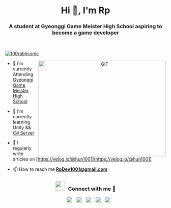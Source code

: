 <h1 align="center">Hi 👋, I'm Rp</a></h1>
<h3 align="center">A student at Gyeonggi Game Meister High School aspiring to become a game developer</h3>

<br>

<p align="left"> <a href="https://twitter.com/RtpGameDev" target="blank"><img src="https://img.shields.io/twitter/follow/RtpGameDev?logo=twitter&style=for-the-badge" alt="100rabhcsmc" /></a> </p>

<a target="_blank" align="center">
  <img align="right" top="500" height="300" width="400" alt="GIF" src="https://media.giphy.com/media/SWoSkN6DxTszqIKEqv/giphy.gif">
</a>

- 🔭 I’m currently Attending <a href="https://ggm.hs.kr/" target="blank">Gyeonggi Game Meister High School</a>

- 🌱 I’m currently learning Unity && <a href="https://github.com/hun1001/Project_RF" target="blank">C# Server</a>

- 📝 I regularly write articles on [https://velog.io/@hun1001](https://velog.io/@hun1001)

- 📫 How to reach me **RpDev1001@gmail.com**

<h3 align="center" > <img src="https://media.giphy.com/media/iY8CRBdQXODJSCERIr/giphy.gif" width="30" height="30" style="margin-right: 10px;">Connect with me 🤝 </h3>

<p align="center">

 <div align="center"  class="icons-social" style="margin-left: 10px;">
        <a style="margin-left: 10px;" target="_blank" href="https://github.com/hun1001">
		<img src="https://img.icons8.com/doodle/40/000000/github--v1.png"></a>
		<a style="margin-left: 10px;" target="_blank" href="https://stackoverflow.com/users/17728941/rpdev?tab=profile">
				<img src="https://img.icons8.com/external-tal-revivo-color-tal-revivo/40/000000/external-stack-overflow-is-a-question-and-answer-site-for-professional-logo-color-tal-revivo.png"></a>
    <a style="margin-left: 10px;" target="_blank" href="https://www.instagram.com/taehun7333">
			<img src="https://img.icons8.com/doodle/40/000000/instagram-new--v2.png"></a>
		<a style="margin-left: 10px;" target="_blank" href="https://twitter.com/rtpgamedev">
			<img src="https://img.icons8.com/doodle/1x/twitter-squared--v2.png" ></a>
		<a style="margin-left: 10px;" target="_blank" href="https://www.youtube.com/channel/UCGs7NGHMStVY5k2-9NJUbDg">
				<img src="https://img.icons8.com/doodle/1x/youtube--v2.png" ></a>
      </div>

</p>
